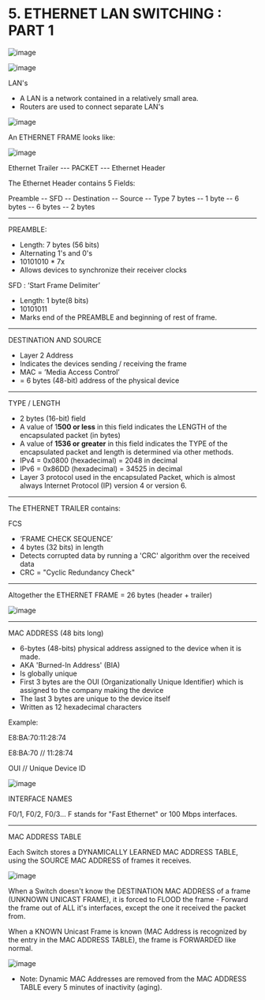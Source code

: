 # 5. ETHERNET LAN SWITCHING : PART 1

![image](https://github.com/psaumur/CCNA/assets/106411237/a40e81d9-c008-4fb4-8580-2eaf63003e63)

![image](https://github.com/psaumur/CCNA/assets/106411237/2db46525-98b8-4211-aeb3-efc34bd84222)


LAN's

- A LAN is a network contained in a relatively small area.
- Routers are used to connect separate LAN's

![image](https://github.com/psaumur/CCNA/assets/106411237/2a4de9d4-3408-49b9-9492-42b7eb56fe27)


An ETHERNET FRAME looks like:

![image](https://github.com/psaumur/CCNA/assets/106411237/ad579917-f9a0-4cd8-be25-351ecbfc87af)


Ethernet Trailer --- PACKET --- Ethernet Header

The Ethernet Header contains 5 Fields:

Preamble -- SFD -- Destination -- Source -- Type
7 bytes  -- 1 byte -- 6 bytes -- 6 bytes -- 2 bytes

---

PREAMBLE:

- Length: 7 bytes (56 bits)
- Alternating 1's and 0's
- 10101010 * 7x
- Allows devices to synchronize their receiver clocks

SFD : ‘Start Frame Delimiter’

- Length: 1 byte(8 bits)
- 10101011
- Marks end of the PREAMBLE and beginning of rest of frame.

---

DESTINATION AND SOURCE

- Layer 2 Address
- Indicates the devices sending / receiving the frame
- MAC = ’Media Access Control’
- = 6 bytes (48-bit) address of the physical device

---

TYPE / LENGTH

- 2 bytes (16-bit) field
- A value of 1**500 or less** in this field indicates the LENGTH of the encapsulated packet (in bytes)
- A value of **1536 or greater** in this field indicates the TYPE of the encapsulated packet and length is determined via other methods.
- IPv4 = 0x0800 (hexadecimal) = 2048 in decimal
- IPv6 = 0x86DD (hexadecimal) = 34525 in decimal
- Layer 3 protocol used in the encapsulated Packet, which is almost always Internet Protocol (IP) version 4 or version 6.

---

The ETHERNET TRAILER contains:

FCS

- ‘FRAME CHECK SEQUENCE’
- 4 bytes (32 bits) in length
- Detects corrupted data by running a 'CRC' algorithm over the received data
- CRC = "Cyclic Redundancy Check"

---

Altogether the ETHERNET FRAME = 26 bytes (header + trailer)

![image](https://github.com/psaumur/CCNA/assets/106411237/c8c1a143-0675-4aa4-83bc-6031d10cc0b8)


---

MAC ADDRESS (48 bits long)

- 6-bytes (48-bits) physical address assigned to the device when it is made.
- AKA 'Burned-In Address' (BIA)
- Is globally unique
- First 3 bytes are the OUI (Organizationally Unique Identifier) which is assigned to the company making the device
- The last 3 bytes are unique to the device itself
- Written as 12 hexadecimal characters

Example:

E8:BA:70:11:28:74

E8:BA:70 // 11:28:74

OUI    // Unique Device ID



![image](https://github.com/psaumur/CCNA/assets/106411237/65a5e84a-b8db-46f5-b288-518139e99453)


INTERFACE NAMES

F0/1, F0/2, F0/3... F stands for "Fast Ethernet" or 100 Mbps interfaces.

---

MAC ADDRESS TABLE

Each Switch stores a DYNAMICALLY LEARNED MAC ADDRESS TABLE, using the SOURCE MAC ADDRESS of frames it receives.

![image](https://github.com/psaumur/CCNA/assets/106411237/582421a9-6351-48b7-bfe1-c2153520920c)


When a Switch doesn't know the DESTINATION MAC ADDRESS of a frame (UNKNOWN UNICAST FRAME), it is forced to FLOOD the frame - Forward the frame out of ALL it's interfaces, except the one it received the packet from.

When a KNOWN Unicast Frame is known (MAC Address is recognized by the entry in the MAC ADDRESS TABLE), the frame is FORWARDED like normal.

![image](https://github.com/psaumur/CCNA/assets/106411237/ff731ab3-fad2-4e10-9fa7-ce583a6a0bb2)

- Note: Dynamic MAC Addresses are removed from the MAC ADDRESS TABLE every 5 minutes of inactivity (aging).

